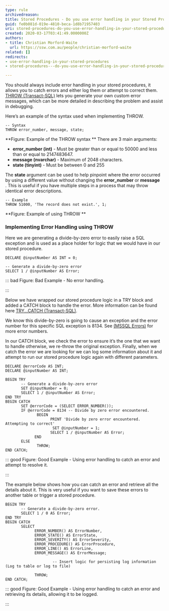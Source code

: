 ```yaml
---
type: rule
archivedreason: 
title: Stored Procedures - Do you use error handling in your Stored Procedures?
guid: fe0b081d-019e-4810-beca-1d8b71957403
uri: stored-procedures-do-you-use-error-handling-in-your-stored-procedures
created: 2020-03-17T03:41:49.0000000Z
authors:
- title: Christian Morford-Waite
  url: https://ssw.com.au/people/christian-morford-waite
related: []
redirects:
- use-error-handling-in-your-stored-procedures
- stored-procedures---do-you-use-error-handling-in-your-stored-procedures

---
```


You should always include error handling in your stored procedures, it allows you to catch errors and either log them or attempt to correct them.
[THROW (Transact-SQL)](https&#58;//docs.microsoft.com/en-us/sql/t-sql/language-elements/throw-transact-sql?view=sql-server-ver15) lets you generate your own custom error messages, which can be more detailed in describing the problem and assist in debugging.

<!--endintro-->

Here’s an example of the syntax used when implementing THROW.



```
-- Syntax
THROW error_number, message, state;
```


 **Figure: Example of the THROW syntax
** 
There are 3 main arguments:

* **error\_number (int)** - Must be greater than or equal to 50000 and less than or equal to 2147483647.
* **message (nvarchar)** - Maximum of 2048 characters.
* **state (tinyint)** - Must be between 0 and 255

The  **state** argument can be used to help pinpoint where the error occurred by using a different value without changing the  **error\_number** or  **message** . This is useful if you have multiple steps in a process that may throw identical error descriptions.



```
-- Example
THROW 51000, 'The record does not exist.', 1;
```


 **Figure: Example of using THROW
** 
### Implementing Error Handling using THROW


Here we are generating a divide-by-zero error to easily raise a SQL exception and is used as a place holder for logic that we would have in our stored procedure.



```
DECLARE @inputNumber AS INT = 0;
 
-- Generate a divide-by-zero error
SELECT 1 / @inputNumber AS Error;
```



::: bad
Figure: Bad Example - No error handling.

:::

Below we have wrapped our stored procedure logic in a TRY block and added a CATCH block to handle the error. More information can be found here [TRY...CATCH (Transact-SQL)](https&#58;//docs.microsoft.com/en-us/sql/t-sql/language-elements/try-catch-transact-sql?view=sql-server-ver15).

We know this divide-by-zero is going to cause an exception and the error number for this specific SQL exception is 8134. See [(MSSQL Errors)](https&#58;//docs.microsoft.com/en-us/sql/relational-databases/errors-events/database-engine-events-and-errors?view=sql-server-ver15) for more error numbers.

In our CATCH block, we check the error to ensure it’s the one that we want to handle otherwise, we re-throw the original exception.
Finally, when we catch the error we are looking for we can log some information about it and attempt to run our stored procedure logic again with different parameters.



```
DECLARE @errorCode AS INT;
DECLARE @inputNumber AS INT;
 
BEGIN TRY
       -- Generate a divide-by-zero error
       SET @inputNumber = 0;
       SELECT 1 / @inputNumber AS Error;
END TRY
BEGIN CATCH
       SET @errorCode = (SELECT ERROR_NUMBER());
       IF @errorCode = 8134 -- Divide by zero error encountered.
              BEGIN
                    PRINT 'Divide by zero error encountered. Attempting to correct'
                     SET @inputNumber = 1;
                    SELECT 1 / @inputNumber AS Error;
             END
       ELSE
              THROW;
END CATCH;
```



::: good
Figure: Good Example - Using error handling to catch an error and attempt to resolve it.

:::

The example below shows how you can catch an error and retrieve all the details about it.
This is very useful if you want to save these errors to another table or trigger a stored procedure.



```
BEGIN TRY
       -- Generate a divide-by-zero error. 
       SELECT 1 / 0 AS Error;
END TRY
BEGIN CATCH
       SELECT
             ERROR_NUMBER() AS ErrorNumber,
             ERROR_STATE() AS ErrorState,
             ERROR_SEVERITY() AS ErrorSeverity,
             ERROR_PROCEDURE() AS ErrorProcedure,
             ERROR_LINE() AS ErrorLine,
             ERROR_MESSAGE() AS ErrorMessage;		 		             -- Insert logic for persisting log information (Log to table or log to file)
 
             THROW;
END CATCH;
```



::: good
Figure: Good Example - Using error handling to catch an error and retrieving its details, allowing it to be logged.

:::
